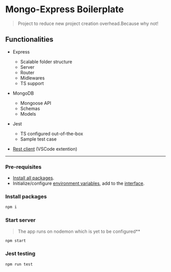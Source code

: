 # Mongo-Express Boilerplate

> Project to reduce new project creation overhead.Because why not!

## Functionalities

- Express
  - Scalable folder structure
  - Server
  - Router
  - Midlewares
  - TS support

- MongoDB
  - Mongoose API
  - Schemas
  - Models

- Jest
  - TS configured out-of-the-box
  - Sample test case  

- [Rest client](https://marketplace.visualstudio.com/items?itemName=humao.rest-client) (VSCode extention)

---

### Pre-requisites

- [Install all packages](#install-packages).
- Initialize/configure [environment variables](.env), add to the [interface](environment.d.ts).

### Install packages

```bash
npm i
```

### Start server

> The app runs on nodemon which is yet to be configured**

```bash
npm start
```

### Jest testing

```bash
npm run test
```
